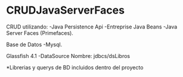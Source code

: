 # CRUDJavaServerFaces

CRUD utilizando: 
-Java Persistence Api
-Entreprise Java Beans
-Java Server Faces (Primefaces).

Base de Datos 
-Mysql.

Glassfish 4.1
-DataSource Nombre: jdbcs/dsLibros

*Librerias y querys de BD incluidos dentro del proyecto
